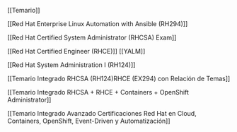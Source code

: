 
[[Temario]]

[[Red Hat Enterprise Linux Automation with Ansible (RH294)]]

[[Red Hat Certified System Administrator (RHCSA) Exam]]

[[Red Hat Certified Engineer (RHCE)]]
[[YALM]]

[[Red Hat System Administration I (RH124)]]

[[Temario Integrado RHCSA (RH124)RHCE (EX294) con Relación de Temas]]

[[Temario Integrado RHCSA + RHCE + Containers + OpenShift Administrator]]


[[Temario Integrado Avanzado Certificaciones Red Hat en Cloud, Containers, OpenShift, Event-Driven y Automatización]]


